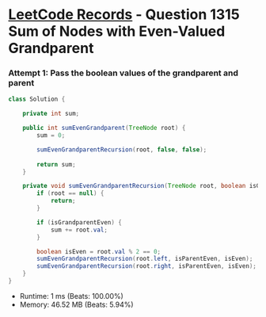 # [LeetCode Records](../../README.md) - Question 1315 Sum of Nodes with Even-Valued Grandparent

### Attempt 1: Pass the boolean values of the grandparent and parent
```java
class Solution {

    private int sum;

    public int sumEvenGrandparent(TreeNode root) {
        sum = 0;

        sumEvenGrandparentRecursion(root, false, false);
        
        return sum;
    }

    private void sumEvenGrandparentRecursion(TreeNode root, boolean isGrandparentEven, boolean isParentEven) {
        if (root == null) {
            return;
        }

        if (isGrandparentEven) {
            sum += root.val;
        }

        boolean isEven = root.val % 2 == 0;
        sumEvenGrandparentRecursion(root.left, isParentEven, isEven);
        sumEvenGrandparentRecursion(root.right, isParentEven, isEven);
    }
}
```
- Runtime: 1 ms (Beats: 100.00%)
- Memory: 46.52 MB (Beats: 5.94%)

<br>
